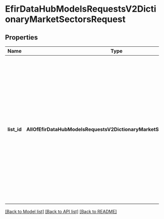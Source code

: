 # EfirDataHubModelsRequestsV2DictionaryMarketSectorsRequest

## Properties
Name | Type | Description | Notes
------------ | ------------- | ------------- | -------------
**list_id** | **AllOfEfirDataHubModelsRequestsV2DictionaryMarketSectorsRequestListId** |  Идентификатор списка производных секторов. По умолчанию - 1.  Возможные значения:    1 - Стандартная классификация секторов рынка   2 - Новостная классификация секторов рынка   3 - Классификация секторов рынка для расчёта рэнкинга организаторов  1 &#x3D; Standard  2 &#x3D; News  3 &#x3D; Ranking | [optional] 

[[Back to Model list]](../README.md#documentation-for-models) [[Back to API list]](../README.md#documentation-for-api-endpoints) [[Back to README]](../README.md)

